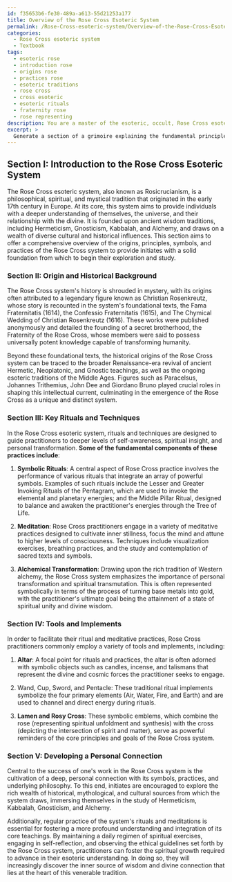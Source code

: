 ```yaml
---
id: f35653b6-fe30-489a-a613-55d21253a177
title: Overview of the Rose Cross Esoteric System
permalink: /Rose-Cross-esoteric-system/Overview-of-the-Rose-Cross-Esoteric-System/
categories:
  - Rose Cross esoteric system
  - Textbook
tags:
  - esoteric rose
  - introduction rose
  - origins rose
  - practices rose
  - esoteric traditions
  - rose cross
  - cross esoteric
  - esoteric rituals
  - fraternity rose
  - rose representing
description: You are a master of the esoteric, occult, Rose Cross esoteric system and education, you have written many textbooks on the subject in ways that provide students with rich and deep understanding of the subject. You are being asked to write textbook-like sections on a topic and you do it with full context, explainability, and reliability in accuracy to the true facts of the topic at hand, in a textbook style that a student would easily be able to learn from, in a rich, engaging, and contextual way. Always include relevant context (such as formulas and history), related concepts, and in a way that someone can gain deep insights from.
excerpt: > 
  Generate a section of a grimoire explaining the fundamental principles and practices of the Rose Cross esoteric system, so that initiates can gain a thorough understanding of its concepts, symbols, and techniques. Discuss the origin and historical background of the system, as well as its key rituals, methods of meditation, and tools typically used in Rose Cross practice. Additionally, provide guidance on developing a personal connection to the system and its symbols for the advancing practitioner.
---
```

## Section I: Introduction to the Rose Cross Esoteric System

The Rose Cross esoteric system, also known as Rosicrucianism, is a philosophical, spiritual, and mystical tradition that originated in the early 17th century in Europe. At its core, this system aims to provide individuals with a deeper understanding of themselves, the universe, and their relationship with the divine. It is founded upon ancient wisdom traditions, including Hermeticism, Gnosticism, Kabbalah, and Alchemy, and draws on a wealth of diverse cultural and historical influences. This section aims to offer a comprehensive overview of the origins, principles, symbols, and practices of the Rose Cross system to provide initiates with a solid foundation from which to begin their exploration and study.

### Section II: Origin and Historical Background

The Rose Cross system's history is shrouded in mystery, with its origins often attributed to a legendary figure known as Christian Rosenkreutz, whose story is recounted in the system's foundational texts, the Fama Fraternitatis (1614), the Confessio Fraternitatis (1615), and The Chymical Wedding of Christian Rosenkreutz (1616). These works were published anonymously and detailed the founding of a secret brotherhood, the Fraternity of the Rose Cross, whose members were said to possess universally potent knowledge capable of transforming humanity.

Beyond these foundational texts, the historical origins of the Rose Cross system can be traced to the broader Renaissance-era revival of ancient Hermetic, Neoplatonic, and Gnostic teachings, as well as the ongoing esoteric traditions of the Middle Ages. Figures such as Paracelsus, Johannes Trithemius, John Dee and Giordano Bruno played crucial roles in shaping this intellectual current, culminating in the emergence of the Rose Cross as a unique and distinct system.

### Section III: Key Rituals and Techniques

In the Rose Cross esoteric system, rituals and techniques are designed to guide practitioners to deeper levels of self-awareness, spiritual insight, and personal transformation. **Some of the fundamental components of these practices include**:

1. **Symbolic Rituals**: A central aspect of Rose Cross practice involves the performance of various rituals that integrate an array of powerful symbols. Examples of such rituals include the Lesser and Greater Invoking Rituals of the Pentagram, which are used to invoke the elemental and planetary energies; and the Middle Pillar Ritual, designed to balance and awaken the practitioner's energies through the Tree of Life.

2. **Meditation**: Rose Cross practitioners engage in a variety of meditative practices designed to cultivate inner stillness, focus the mind and attune to higher levels of consciousness. Techniques include visualization exercises, breathing practices, and the study and contemplation of sacred texts and symbols.

3. **Alchemical Transformation**: Drawing upon the rich tradition of Western alchemy, the Rose Cross system emphasizes the importance of personal transformation and spiritual transmutation. This is often represented symbolically in terms of the process of turning base metals into gold, with the practitioner's ultimate goal being the attainment of a state of spiritual unity and divine wisdom.

### Section IV: Tools and Implements

In order to facilitate their ritual and meditative practices, Rose Cross practitioners commonly employ a variety of tools and implements, including:

1. **Altar**: A focal point for rituals and practices, the altar is often adorned with symbolic objects such as candles, incense, and talismans that represent the divine and cosmic forces the practitioner seeks to engage.

2. Wand, Cup, Sword, and Pentacle: These traditional ritual implements symbolize the four primary elements (Air, Water, Fire, and Earth) and are used to channel and direct energy during rituals.

3. **Lamen and Rosy Cross**: These symbolic emblems, which combine the rose (representing spiritual unfoldment and synthesis) with the cross (depicting the intersection of spirit and matter), serve as powerful reminders of the core principles and goals of the Rose Cross system.

### Section V: Developing a Personal Connection

Central to the success of one's work in the Rose Cross system is the cultivation of a deep, personal connection with its symbols, practices, and underlying philosophy. To this end, initiates are encouraged to explore the rich wealth of historical, mythological, and cultural sources from which the system draws, immersing themselves in the study of Hermeticism, Kabbalah, Gnosticism, and Alchemy.

Additionally, regular practice of the system's rituals and meditations is essential for fostering a more profound understanding and integration of its core teachings. By maintaining a daily regimen of spiritual exercises, engaging in self-reflection, and observing the ethical guidelines set forth by the Rose Cross system, practitioners can foster the spiritual growth required to advance in their esoteric understanding. In doing so, they will increasingly discover the inner source of wisdom and divine connection that lies at the heart of this venerable tradition.
